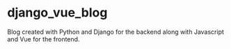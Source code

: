 # django_vue_blog
Blog created with Python and Django for the backend along with Javascript and Vue for the frontend.
